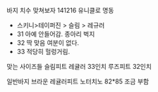 

바지 치수 맞쳐보자
141216 유니클로 명동

 - 스키니>테이퍼진 > 슬림 > 레규러
 - 31 아예 안들어감. 종아리 벅지
 - 32 딱 맞음 여분이 없다.
 - 33 적당히 헐렁거림.

맞는 사이즈들
슬림피트 레귤러 33인치
루즈피트 32인치

일반바지 브라운
레귤러피트 노터치노 82*85 조금 부함